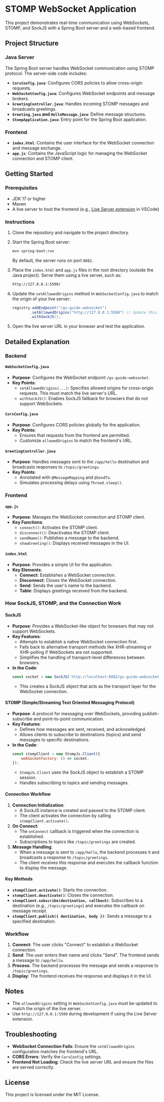 # STOMP WebSocket Application

This project demonstrates real-time communication using WebSockets, STOMP, and SockJS with a Spring Boot server and a web-based frontend.

## Project Structure

### Java Server
The Spring Boot server handles WebSocket communication using STOMP protocol. The server-side code includes:

- **`CorsConfig.java`**: Configures CORS policies to allow cross-origin requests.
- **`WebSocketConfig.java`**: Configures WebSocket endpoints and message brokers.
- **`GreetingController.java`**: Handles incoming STOMP messages and broadcasts greetings.
- **`Greeting.java` and `HelloMessage.java`**: Define message structures.
- **`StompApplication.java`**: Entry point for the Spring Boot application.

### Frontend
- **`index.html`**: Contains the user interface for the WebSocket connection and message exchange.
- **`app.js`**: Contains the JavaScript logic for managing the WebSocket connection and STOMP client.

## Getting Started

### Prerequisites
- JDK 17 or higher
- Maven
- A live server to host the frontend (e.g., [Live Server extension](https://marketplace.visualstudio.com/items?itemName=ritwickdey.LiveServer) in VSCode)

### Instructions

1. Clone the repository and navigate to the project directory.

2. Start the Spring Boot server:
   ```bash
   mvn spring-boot:run
   ```
   By default, the server runs on port `8082`.

3. Place the `index.html` and `app.js` files in the root directory (outside the Java project). Serve them using a live server, such as:
   ```bash
   http://127.0.0.1:5500/
   ```

4. Update the `setAllowedOrigins` method in `WebSocketConfig.java` to match the origin of your live server:
   ```java
   registry.addEndpoint("/gs-guide-websocket")
           .setAllowedOrigins("http://127.0.0.1:5500") // Update this to match your live server's URL
           .withSockJS();
   ```

5. Open the live server URL in your browser and test the application.

## Detailed Explanation

### Backend

#### `WebSocketConfig.java`
- **Purpose**: Configures the WebSocket endpoint `/gs-guide-websocket`.
- **Key Points**:
  - `setAllowedOrigins(...)`: Specifies allowed origins for cross-origin requests. This must match the live server's URL.
  - `withSockJS()`: Enables SockJS fallback for browsers that do not support WebSockets.

#### `CorsConfig.java`
- **Purpose**: Configures CORS policies globally for the application.
- **Key Points**:
  - Ensures that requests from the frontend are permitted.
  - Customize `allowedOrigins` to match the frontend's URL.

#### `GreetingController.java`
- **Purpose**: Handles messages sent to the `/app/hello` destination and broadcasts responses to `/topic/greetings`.
- **Key Points**:
  - Annotated with `@MessageMapping` and `@SendTo`.
  - Simulates processing delays using `Thread.sleep()`.

### Frontend

#### `app.js`
- **Purpose**: Manages the WebSocket connection and STOMP client.
- **Key Functions**:
  - `connect()`: Activates the STOMP client.
  - `disconnect()`: Deactivates the STOMP client.
  - `sendName()`: Publishes a message to the backend.
  - `showGreeting()`: Displays received messages in the UI.

#### `index.html`
- **Purpose**: Provides a simple UI for the application.
- **Key Elements**:
  - **Connect**: Establishes a WebSocket connection.
  - **Disconnect**: Closes the WebSocket connection.
  - **Send**: Sends the user's name to the backend.
  - **Table**: Displays greetings received from the backend.

### How SockJS, STOMP, and the Connection Work

#### SockJS
- **Purpose**: Provides a WebSocket-like object for browsers that may not support WebSockets.
- **Key Features**:
  - Attempts to establish a native WebSocket connection first.
  - Falls back to alternative transport methods like XHR-streaming or XHR-polling if WebSockets are not supported.
  - Simplifies the handling of transport-level differences between browsers.
- **In the Code**:
  ```javascript
  const socket = new SockJS('http://localhost:8082/gs-guide-websocket');
  ```
  - This creates a SockJS object that acts as the transport layer for the WebSocket connection.

#### STOMP (Simple/Streaming Text Oriented Messaging Protocol)
- **Purpose**: A protocol for messaging over WebSockets, providing publish-subscribe and point-to-point communication.
- **Key Features**:
  - Defines how messages are sent, received, and acknowledged.
  - Allows clients to subscribe to destinations (topics) and send messages to specific destinations.
- **In the Code**:
  ```javascript
  const stompClient = new StompJs.Client({
      webSocketFactory: () => socket,
  });
  ```
  - `StompJs.Client` uses the SockJS object to establish a STOMP session.
  - Handles subscribing to topics and sending messages.

#### Connection Workflow
1. **Connection Initialization**:
   - A SockJS instance is created and passed to the STOMP client.
   - The client activates the connection by calling `stompClient.activate()`.
2. **On Connect**:
   - The `onConnect` callback is triggered when the connection is established.
   - Subscriptions to topics like `/topic/greetings` are created.
3. **Message Handling**:
   - When a message is sent to `/app/hello`, the backend processes it and broadcasts a response to `/topic/greetings`.
   - The client receives this response and executes the callback function to display the message.

#### Key Methods
- **`stompClient.activate()`**: Starts the connection.
- **`stompClient.deactivate()`**: Closes the connection.
- **`stompClient.subscribe(destination, callback)`**: Subscribes to a destination (e.g., `/topic/greetings`) and executes the callback on message receipt.
- **`stompClient.publish({ destination, body })`**: Sends a message to a specified destination.

### Workflow

1. **Connect**: The user clicks "Connect" to establish a WebSocket connection.
2. **Send**: The user enters their name and clicks "Send". The frontend sends a message to `/app/hello`.
3. **Process**: The backend processes the message and sends a response to `/topic/greetings`.
4. **Display**: The frontend receives the response and displays it in the UI.

## Notes

- The `allowedOrigins` setting in `WebSocketConfig.java` must be updated to match the origin of the live server.
- Use `http://127.0.0.1:5500` during development if using the Live Server extension.

## Troubleshooting

- **WebSocket Connection Fails**: Ensure the `setAllowedOrigins` configuration matches the frontend's URL.
- **CORS Errors**: Verify the `CorsConfig` settings.
- **Frontend Not Loading**: Check the live server URL and ensure the files are served correctly.

## License
This project is licensed under the MIT License.
